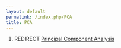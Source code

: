 ```yaml
---
layout: default
permalink: /index.php/PCA
title: PCA
---
```

1. REDIRECT [Principal Component Analysis](Principal_Component_Analysis)